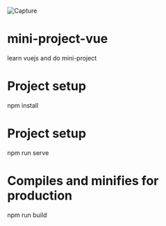 ![Capture](https://user-images.githubusercontent.com/59051643/124710994-641b7c80-deb2-11eb-8e4d-4cedfcd14b3c.PNG)
# mini-project-vue
learn vuejs and do mini-project
# Project setup
npm install
# Project setup
npm run serve
# Compiles and minifies for production
npm run build

